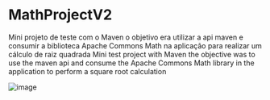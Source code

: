 # MathProjectV2
Mini projeto de teste com o Maven o objetivo era utilizar a api maven e consumir a biblioteca Apache Commons Math na aplicação para realizar um cálculo de raiz quadrada
Mini test project with Maven the objective was to use the maven api and consume the Apache Commons Math library in the application to perform a square root calculation

![image](https://github.com/lion-hearth/MathProjectV2/assets/78951995/6d2af43c-0fa7-42d6-951f-25dfdfe455e9)
